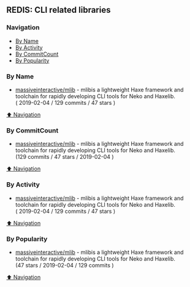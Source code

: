 ## REDIS: CLI related libraries


### Navigation

- [By Name](#by-name)
- [By Activity](#by-activity)
- [By CommitCount](#by-commitcount)
- [By Popularity](#by-popularity)

### By Name
<!-- PROJECTS_LIST -->
- [massiveinteractive/mlib](https://github.com/massiveinteractive/mlib) - mlibis a lightweight Haxe framework and toolchain for rapidly developing CLI tools for Neko and Haxelib. <br/> ( 2019-02-04 / 129 commits / 47 stars )
<!-- /PROJECTS_LIST -->

[⬆ Navigation](#navigation)

### By CommitCount
<!-- COMMITCOUNT_LIST -->
- [massiveinteractive/mlib](https://github.com/massiveinteractive/mlib) - mlibis a lightweight Haxe framework and toolchain for rapidly developing CLI tools for Neko and Haxelib. <br/> (129 commits / 47 stars / 2019-02-04 )
<!-- /COMMITCOUNT_LIST -->
[⬆ Navigation](#navigation)

### By Activity
<!-- ACTIVITY_LIST -->
- [massiveinteractive/mlib](https://github.com/massiveinteractive/mlib) - mlibis a lightweight Haxe framework and toolchain for rapidly developing CLI tools for Neko and Haxelib. <br/> ( 2019-02-04 / 129 commits / 47 stars )
<!-- /ACTIVITY_LIST -->

[⬆ Navigation](#navigation)

### By Popularity
<!-- POPULARITY_LIST -->
- [massiveinteractive/mlib](https://github.com/massiveinteractive/mlib) - mlibis a lightweight Haxe framework and toolchain for rapidly developing CLI tools for Neko and Haxelib. <br/> (47 stars / 2019-02-04 / 129 commits )
<!-- /POPULARITY_LIST -->

[⬆ Navigation](#navigation)
